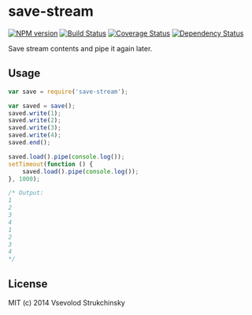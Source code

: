 # save-stream

[![NPM version][npm-image]][npm-url] [![Build Status][travis-image]][travis-url] [![Coverage Status][coveralls-image]][coveralls-url] [![Dependency Status][depstat-image]][depstat-url]

Save stream contents and pipe it again later.

## Usage

```js
var save = require('save-stream');

var saved = save();
saved.write(1);
saved.write(2);
saved.write(3);
saved.write(4);
saved.end();

saved.load().pipe(console.log());
setTimeout(function () {
    saved.load().pipe(console.log());
}, 1000);

/* Output:
1
2
3
4
1
2
3
4
*/
```

## License

MIT (c) 2014 Vsevolod Strukchinsky

[npm-url]: https://npmjs.org/package/save-stream
[npm-image]: http://img.shields.io/npm/v/save-stream.svg?style=flat

[travis-url]: http://travis-ci.org/floatdrop/save-stream
[travis-image]: http://img.shields.io/travis/floatdrop/save-stream.svg?branch=master&style=flat

[depstat-url]: https://david-dm.org/floatdrop/save-stream
[depstat-image]: http://img.shields.io/david/floatdrop/save-stream.svg?style=flat

[coveralls-url]: https://coveralls.io/r/floatdrop/save-stream
[coveralls-image]: http://img.shields.io/coveralls/floatdrop/save-stream.svg?style=flat
